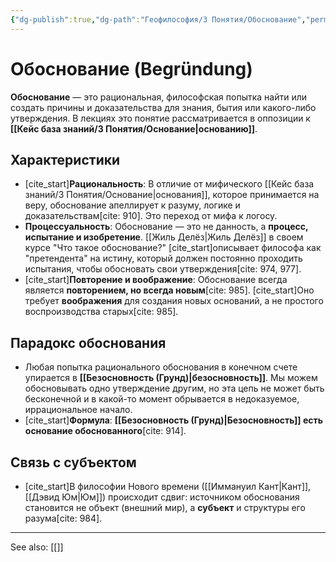 ```yaml
---
{"dg-publish":true,"dg-path":"Геофилософия/3 Понятия/Обоснование","permalink":"/geofilosofiya/3-ponyatiya/obosnovanie/"}
---
```


# Обоснование (Begründung)

**Обоснование** — это рациональная, философская попытка найти или создать причины и доказательства для знания, бытия или какого-либо утверждения. В лекциях это понятие рассматривается в оппозиции к **[[Кейс база знаний/3 Понятия/Основание\|основанию]]**.

## Характеристики
- [cite_start]**Рациональность**: В отличие от мифического [[Кейс база знаний/3 Понятия/Основание\|основания]], которое принимается на веру, обоснование апеллирует к разуму, логике и доказательствам[cite: 910]. Это переход от мифа к логосу.
- **Процессуальность**: Обоснование — это не данность, а **процесс, испытание и изобретение**. [[Жиль Делёз\|Жиль Делёз]] в своем курсе "Что такое обоснование?" [cite_start]описывает философа как "претендента" на истину, который должен постоянно проходить испытания, чтобы обосновать свои утверждения[cite: 974, 977].
- [cite_start]**Повторение и воображение**: Обоснование всегда является **повторением, но всегда новым**[cite: 985]. [cite_start]Оно требует **воображения** для создания новых оснований, а не простого воспроизводства старых[cite: 985].

## Парадокс обоснования
- Любая попытка рационального обоснования в конечном счете упирается в **[[Безосновность (Грунд)\|безосновность]]**. Мы можем обосновывать одно утверждение другим, но эта цепь не может быть бесконечной и в какой-то момент обрывается в недоказуемое, иррациональное начало.
- [cite_start]**Формула**: **[[Безосновность (Грунд)\|Безосновность]] есть основание обоснованного**[cite: 914].

## Связь с субъектом
- [cite_start]В философии Нового времени ([[Иммануил Кант\|Кант]], [[Дэвид Юм\|Юм]]) происходит сдвиг: источником обоснования становится не объект (внешний мир), а **субъект** и структуры его разума[cite: 984].






---
See also:
[[]]
